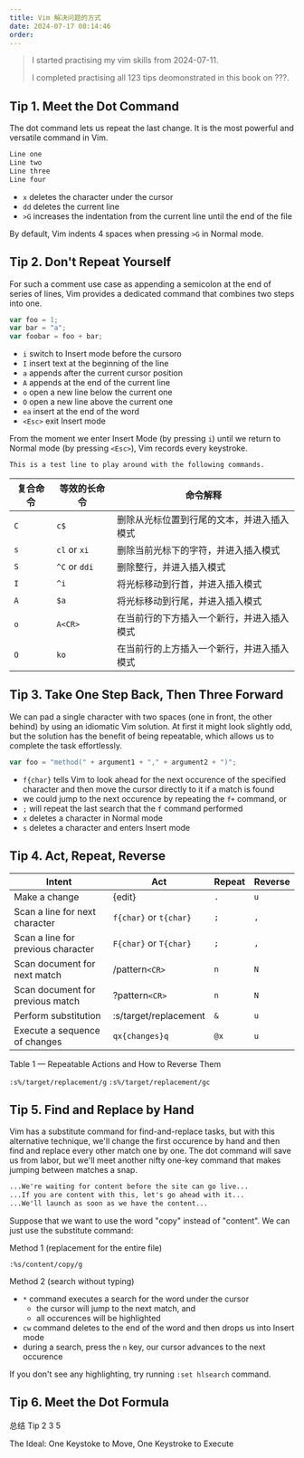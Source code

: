 ```yaml
---
title: Vim 解决问题的方式
date: 2024-07-17 08:14:46
order:
---
```


> I started practising my vim skills from 2024-07-11.
>
> I completed practising all 123 tips deomonstrated in this book on ???.

## Tip 1. Meet the Dot Command

The dot command lets us repeat the last change. It is the most powerful and versatile command in Vim.

```md
Line one
Line two
Line three
Line four
```

- `x` deletes the character under the cursor
- `dd` deletes the current line
- `>G` increases the indentation from the current line until the end of the file

By default, Vim indents 4 spaces when pressing `>G` in Normal mode.

## Tip 2. Don't Repeat Yourself

For such a comment use case as appending a semicolon at the end of series of lines, Vim provides a dedicated command that combines two steps into one.

```js
var foo = 1;
var bar = "a";
var foobar = foo + bar;
```

- `i` switch to Insert mode before the cursoro
- `I` insert text at the beginning of the line
- `a` appends after the current cursor position
- `A` appends at the end of the current line
- `o` open a new line below the current one
- `O` open a new line above the current one
- `ea` insert at the end of the word
- `<Esc>` exit Insert mode

From the moment we enter Insert Mode (by pressing `i`) until we return to Normal mode (by pressing `<Esc>`), Vim records every keystroke.

```md
This is a test line to play around with the following commands.
```

| 复合命令 | 等效的长命令  | 命令解释                                   |
| -------- | ------------- | ------------------------------------------ |
| `C`      | `c$`          | 删除从光标位置到行尾的文本，并进入插入模式 |
| `s`      | `cl` or `xi`  | 删除当前光标下的字符，并进入插入模式       |
| `S`      | `^C` or `ddi` | 删除整行，并进入插入模式                   |
| `I`      | `^i`          | 将光标移动到行首，并进入插入模式           |
| `A`      | `$a`          | 将光标移动到行尾，并进入插入模式           |
| `o`      | `A<CR>`       | 在当前行的下方插入一个新行，并进入插入模式 |
| `O`      | `ko`          | 在当前行的上方插入一个新行，并进入插入模式 |

## Tip 3. Take One Step Back, Then Three Forward

We can pad a single character with two spaces (one in front, the other behind) by using an idiomatic Vim solution. At first it might look slightly odd, but the solution has the benefit of being repeatable, which allows us to complete the task effortlessly.

```js
var foo = "method(" + argument1 + "," + argument2 + ")";
```

- `f{char}` tells Vim to look ahead for the next occurence of the specified character and then move the cursor directly to it if a match is found
- we could jump to the next occurence by repeating the `f+` command, or
- `;` will repeat the last search that the `f` command performed
- `x` deletes a character in Normal mode
- `s` deletes a character and enters Insert mode

## Tip 4. Act, Repeat, Reverse

| Intent                             | Act                    | Repeat | Reverse |
| ---------------------------------- | ---------------------- | ------ | ------- |
| Make a change                      | {edit}                 | `.`    | `u`     |
| Scan a line for next character     | `f{char}` or `t{char}` | `;`    | `,`     |
| Scan a line for previous character | `F{char}` or `T{char}` | `;`    | `,`     |
| Scan document for next match       | /pattern`<CR>`         | `n`    | `N`     |
| Scan document for previous match   | ?pattern`<CR>`         | `n`    | `N`     |
| Perform substitution               | :s/target/replacement  | `&`    | `u`     |
| Execute a sequence of changes      | `qx{changes}q`         | `@x`   | `u`     |

Table 1 — Repeatable Actions and How to Reverse Them

`:s%/target/replacement/g`
`:s%/target/replacement/gc`

## Tip 5. Find and Replace by Hand

Vim has a substitute command for find-and-replace tasks, but with this alternative technique, we'll change the first occurence by hand and then find and replace every other match one by one. The dot command will save us from labor, but we'll meet another nifty one-key command that makes jumping between matches a snap.

```md
...We're waiting for content before the site can go live...
...If you are content with this, let's go ahead with it...
...We'll launch as soon as we have the content...
```

Suppose that we want to use the word "copy" instead of "content". We can just use the substitute command:

Method 1 (replacement for the entire file)

`:%s/content/copy/g`

Method 2 (search without typing)

- `*` command executes a search for the word under the cursor
  - the cursor will jump to the next match, and
  - all occurences will be highlighted
- `cw` command deletes to the end of the word and then drops us into Insert mode
- during a search, press the `n` key, our cursor advances to the next occurence

If you don't see any highlighting, try running `:set hlsearch` command.

## Tip 6. Meet the Dot Formula

总结 Tip 2 3 5

The Ideal: One Keystoke to Move, One Keystroke to Execute
